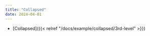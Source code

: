 ```yaml
---
title: "Collapsed"
date: 2024-04-01
---
```


- [Collapsed]({{< relref "/docs/example/collapsed/3rd-level" >}})